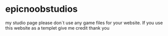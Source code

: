 # epicnoobstudios
my studio page
 please don`t use any game files for your website. If you use this website as a templet give me credit thank you
